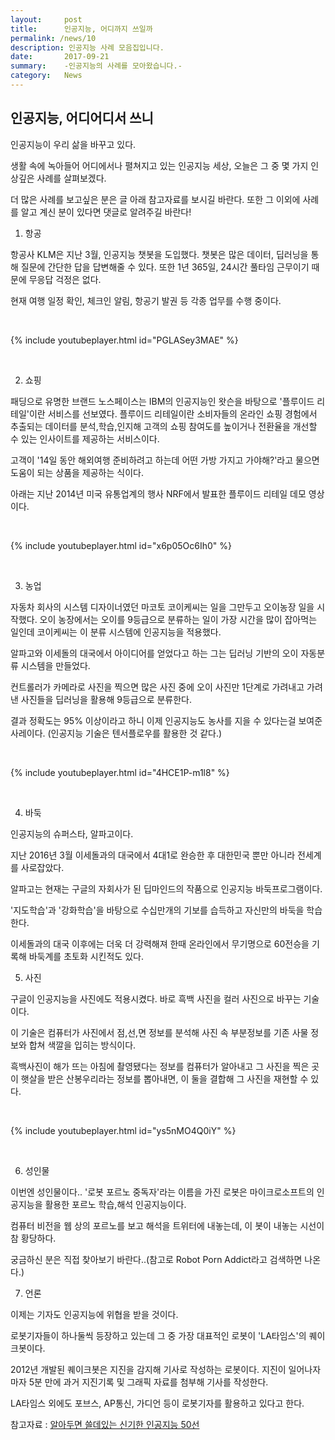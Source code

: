 ```yaml
---
layout:     post
title:      인공지능, 어디까지 쓰일까
permalink: /news/10
description: 인공지능 사례 모음집입니다.
date:       2017-09-21
summary:    -인공지능의 사례를 모아왔습니다.-
category: 	News
---
```



## 인공지능, 어디어디서 쓰니

인공지능이 우리 삶을 바꾸고 있다. 

생활 속에 녹아들어 어디에서나 펼쳐지고 있는 인공지능 세상, 오늘은 그 중 몇 가지 인상깊은 사례를 살펴보겠다.

더 많은 사례를 보고싶은 분은 글 아래 참고자료를 보시길 바란다. 또한 그 이외에 사례를 알고 계신 분이 있다면 댓글로 알려주길 바란다!

1. 항공

항공사 KLM은 지난 3월, 인공지능 챗봇을 도입했다. 
챗봇은 많은 데이터, 딥러닝을 통해 질문에 간단한 답을 답변해줄 수 있다. 또한 1년 365일, 24시간 풀타임 근무이기 때문에 무응답 걱정은 없다.

현재 여행 일정 확인, 체크인 알림, 항공기 발권 등 각종 업무를 수행 중이다.

<br>

{% include youtubeplayer.html id="PGLASey3MAE" %} 

<br> 

2. 쇼핑

패딩으로 유명한 브랜드 노스페이스는 IBM의 인공지능인 왓슨을 바탕으로 '플루이드 리테일'이란 서비스를 선보였다. 플루이드 리테일이란 소비자들의 온라인 쇼핑 경험에서 추출되는 데이터를 분석,학습,인지해 고객의 쇼핑 참여도를 높이거나 전환율을 개선할 수 있는 인사이트를 제공하는 서비스이다.

고객이 '14일 동안 해외여행 준비하려고 하는데 어떤 가방 가지고 가야해?'라고 물으면 도움이 되는 상품을 제공하는 식이다.

아래는 지난 2014년 미국 유통업계의 행사 NRF에서 발표한 플루이드 리테일 데모 영상이다.

<br>

{% include youtubeplayer.html id="x6p05Oc6Ih0" %} 

<br>

3. 농업

자동차 회사의 시스템 디자이너였던 마코토 코이케씨는 일을 그만두고 오이농장 일을 시작했다. 오이 농장에서는 오이를 9등급으로 분류하는 일이 가장 시간을 많이 잡아먹는 일인데 코이케씨는 이 분류 시스템에 인공지능을 적용했다.

알파고와 이세돌의 대국에서 아이디어를 얻었다고 하는 그는 딥러닝 기반의 오이 자동분류 시스템을 만들었다.

컨트롤러가 카메라로 사진을 찍으면 많은 사진 중에 오이 사진만 1단계로 가려내고 가려낸 사진들을 딥러닝을 활용해 9등급으로 분류한다.

결과 정확도는 95% 이상이라고 하니 이제 인공지능도 농사를 지을 수 있다는걸 보여준 사레이다.
(인공지능 기술은 텐서플로우를 활용한 것 같다.)

<br>

{% include youtubeplayer.html id="4HCE1P-m1l8" %} 

<br>

4. 바둑

인공지능의 슈퍼스타, 알파고이다.

지난 2016년 3월 이세돌과의 대국에서 4대1로 완승한 후 대한민국 뿐만 아니라 전세계를 사로잡았다.

알파고는 현재는 구글의 자회사가 된 딥마인드의 작품으로 인공지능 바둑프로그램이다.

'지도학습'과 '강화학습'을 바탕으로 수십만개의 기보를 습득하고 자신만의 바둑을 학습한다.

이세돌과의 대국 이후에는 더욱 더 강력해져 한때 온라인에서 무기명으로 60전승을 기록해 바둑계를  초토화 시킨적도 있다.


5. 사진

구글이 인공지능을 사진에도 적용시켰다. 바로 흑백 사진을 컬러 사진으로 바꾸는 기술이다.

이 기술은 컴퓨터가 사진에서 점,선,면 정보를 분석해 사진 속 부분정보를 기존 사물 정보와 합쳐 색깔을 입히는 방식이다.

흑백사진이 해가 뜨는 아침에 촬영됐다는 정보를 컴퓨터가 알아내고 그 사진을 찍은 곳이 햇살을 받은 산봉우리라는 정보를 뽑아내면, 이 둘을 결합해 그 사진을 재현할 수 있다.

<br>

{% include youtubeplayer.html id="ys5nMO4Q0iY" %} 

<br>

6. 성인물

이번엔 성인물이다.. '로봇 포르노 중독자'라는 이름을 가진 로봇은 마이크로소프트의 인공지능을 활용한 포르노 학습,해석 인공지능이다.

컴퓨터 비전을 웹 상의 포르노를 보고 해석을 트위터에 내놓는데, 이 봇이 내놓는 시선이 참 황당하다.

궁금하신 분은 직접 찾아보기 바란다..(참고로 Robot Porn Addict라고 검색하면 나온다.)

7. 언론

이제는 기자도 인공지능에 위협을 받을 것이다.

로봇기자들이 하나둘씩 등장하고 있는데 그 중 가장 대표적인 로봇이 'LA타임스'의 퀘이크봇이다.

2012년 개발된 퀘이크봇은 지진을 감지해 기사로 작성하는 로봇이다. 지진이 일어나자마자 5분 만에 과거 지진기록 및 그래픽 자료를 첨부해 기사를 작성한다.

LA타임스 외에도 포브스, AP통신, 가디언 등이 로봇기자를 활용하고 있다고 한다.


참고자료 : [알아두면 쓸데있는 신기한 인공지능 50선](http://www.bloter.net/archives/289626)